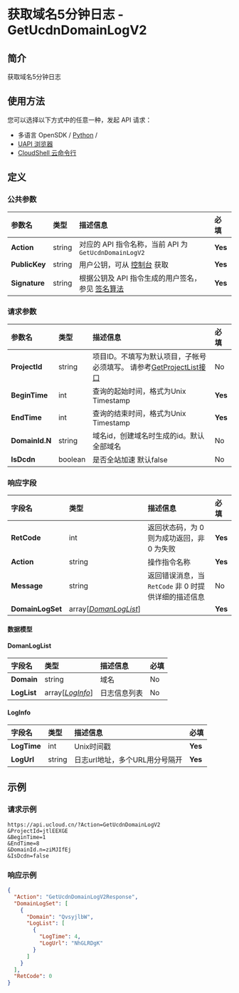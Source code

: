 # 获取域名5分钟日志 - GetUcdnDomainLogV2

## 简介

获取域名5分钟日志






## 使用方法

您可以选择以下方式中的任意一种，发起 API 请求：
- 多语言 OpenSDK / [Python](https://github.com/ucloud/ucloud-sdk-python3) /
- [UAPI 浏览器](https://console.ucloud.cn/uapi/detail?id=GetUcdnDomainLogV2)
- [CloudShell 云命令行](https://shell.ucloud.cn/)


## 定义

### 公共参数

| 参数名 | 类型 | 描述信息 | 必填 |
|:---|:---|:---|:---|
| **Action**     | string  | 对应的 API 指令名称，当前 API 为 `GetUcdnDomainLogV2`                        | **Yes** |
| **PublicKey**  | string  | 用户公钥，可从 [控制台](https://console.ucloud.cn/uapi/apikey) 获取                                             | **Yes** |
| **Signature**  | string  | 根据公钥及 API 指令生成的用户签名，参见 [签名算法](api/summary/signature.md)  | **Yes** |

### 请求参数

| 参数名 | 类型 | 描述信息 | 必填 |
|:---|:---|:---|:---|
| **ProjectId** | string | 项目ID。不填写为默认项目，子帐号必须填写。 请参考[GetProjectList接口](https://docs.ucloud.cn/api/summary/get_project_list) |No|
| **BeginTime** | int | 查询的起始时间，格式为Unix Timestamp |**Yes**|
| **EndTime** | int | 查询的结束时间，格式为Unix Timestamp |**Yes**|
| **DomainId.N** | string | 域名id，创建域名时生成的id。默认全部域名 |No|
| **IsDcdn** | boolean | 是否全站加速  默认false |No|

### 响应字段

| 字段名 | 类型 | 描述信息 | 必填 |
|:---|:---|:---|:---|
| **RetCode** | int | 返回状态码，为 0 则为成功返回，非 0 为失败 |**Yes**|
| **Action** | string | 操作指令名称 |**Yes**|
| **Message** | string | 返回错误消息，当 `RetCode` 非 0 时提供详细的描述信息 |No|
| **DomainLogSet** | array[[*DomanLogList*](#DomanLogList)] |  |**Yes**|

#### 数据模型


#### DomanLogList

| 字段名 | 类型 | 描述信息 | 必填 |
|:---|:---|:---|:---|
| **Domain** | string | 域名 |No|
| **LogList** | array[[*LogInfo*](#LogInfo)] | 日志信息列表 |No|

#### LogInfo

| 字段名 | 类型 | 描述信息 | 必填 |
|:---|:---|:---|:---|
| **LogTime** | int | Unix时间戳 |**Yes**|
| **LogUrl** | string | 日志url地址，多个URL用分号隔开 |**Yes**|

## 示例

### 请求示例
    
```
https://api.ucloud.cn/?Action=GetUcdnDomainLogV2
&ProjectId=jtlEEXGE
&BeginTime=1
&EndTime=8
&DomainId.n=ziMJIfEj
&IsDcdn=false
```

### 响应示例
    
```json
{
  "Action": "GetUcdnDomainLogV2Response",
  "DomainLogSet": [
    {
      "Domain": "QvsyjlbW",
      "LogList": [
        {
          "LogTime": 4,
          "LogUrl": "NhGLRDgK"
        }
      ]
    }
  ],
  "RetCode": 0
}
```





